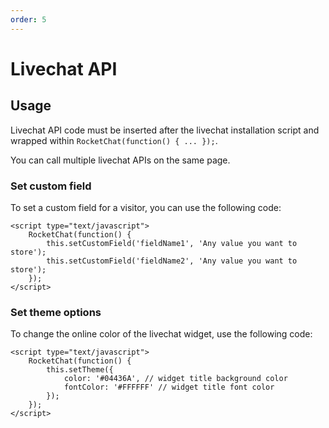 ```yaml
---
order: 5
---
```


# Livechat API

## Usage

Livechat API code must be inserted after the livechat installation script and wrapped within `RocketChat(function() { ... });`.

You can call multiple livechat APIs on the same page.

### Set custom field
To set a custom field for a visitor, you can use the following code:

```
<script type="text/javascript">
    RocketChat(function() {
        this.setCustomField('fieldName1', 'Any value you want to store');
        this.setCustomField('fieldName2', 'Any value you want to store');
    });
</script>
```

### Set theme options
To change the online color of the livechat widget, use the following code:

```
<script type="text/javascript">
    RocketChat(function() {
        this.setTheme({
            color: '#04436A', // widget title background color
            fontColor: '#FFFFFF' // widget title font color
        });
    });
</script>
```
